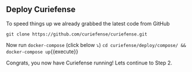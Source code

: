 ## Deploy Curiefense

To speed things up we already grabbed the latest code from GitHub

`git clone https://github.com/curiefense/curiefense.git`

Now run `docker-compose` (click below ⤵️)
`cd curiefense/deploy/compose/ && docker-compose up`{{execute}}

Congrats, you now have Curiefense running! Lets continue to Step 2.